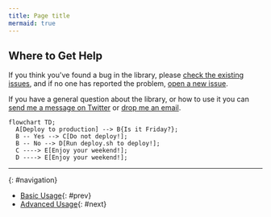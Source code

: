 ```yaml
---
title: Page title
mermaid: true
---
```


## Where to Get Help

If you think you've found a bug in the library, please
[check the existing issues](https://github.com/leakyabstractions/result/issues), and if no one has reported the problem,
[open a new issue](https://github.com/leakyabstractions/result/issues/new).

If you have a general question about the library, or how to use it you can
[send me a message on Twitter](https://twitter.com/gcalvo) or
[drop me an email](mailto:leakyabstractions@guillermo.dev).

```mermaid
flowchart TD;
  A[Deploy to production] --> B{Is it Friday?};
  B -- Yes --> C[Do not deploy!];
  B -- No --> D[Run deploy.sh to deploy!];
  C ----> E[Enjoy your weekend!];
  D ----> E[Enjoy your weekend!];
```

---

{: #navigation}
- [Basic Usage](SUPPORT.html){: #prev}
- [Advanced Usage](SUPPORT.html){: #next}

